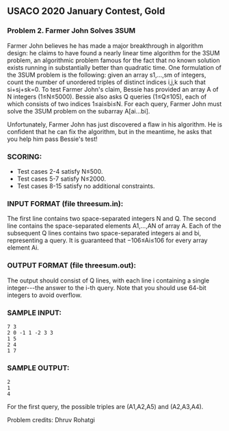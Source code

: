 ## USACO 2020 January Contest, Gold
### Problem 2. Farmer John Solves 3SUM

Farmer John believes he has made a major breakthrough in algorithm design: he claims to have found a nearly linear time algorithm for the 3SUM problem, an algorithmic problem famous for the fact that no known solution exists running in substantially better than quadratic time. One formulation of the 3SUM problem is the following: given an array s1,…,sm of integers, count the number of unordered triples of distinct indices i,j,k such that si+sj+sk=0.
To test Farmer John's claim, Bessie has provided an array A of N integers (1≤N≤5000). Bessie also asks Q queries (1≤Q≤105), each of which consists of two indices 1≤ai≤bi≤N. For each query, Farmer John must solve the 3SUM problem on the subarray A[ai…bi].

Unfortunately, Farmer John has just discovered a flaw in his algorithm. He is confident that he can fix the algorithm, but in the meantime, he asks that you help him pass Bessie's test!

### SCORING:
* Test cases 2-4 satisfy N≤500.
* Test cases 5-7 satisfy N≤2000.
* Test cases 8-15 satisfy no additional constraints.

### INPUT FORMAT (file threesum.in):
The first line contains two space-separated integers N and Q. The second line contains the space-separated elements A1,…,AN of array A. Each of the subsequent Q lines contains two space-separated integers ai and bi, representing a query.
It is guaranteed that −106≤Ai≤106 for every array element Ai.

### OUTPUT FORMAT (file threesum.out):
The output should consist of Q lines, with each line i containing a single integer---the answer to the i-th query. Note that you should use 64-bit integers to avoid overflow.

### SAMPLE INPUT:
```
7 3
2 0 -1 1 -2 3 3
1 5
2 4
1 7
```

### SAMPLE OUTPUT:
```
2
1
4
```
For the first query, the possible triples are (A1,A2,A5) and (A2,A3,A4).

Problem credits: Dhruv Rohatgi